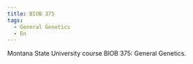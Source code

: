 ```yaml
---
title: BIOB 375
tags:
  - General Genetics
  - En
---
```


Montana State University course BIOB 375: General Genetics. 

<!--more-->

<!--The link for the main tutorial can be found [here]({{ site.baseurl}}{% link tutorials/Rmd_training.html %})-->